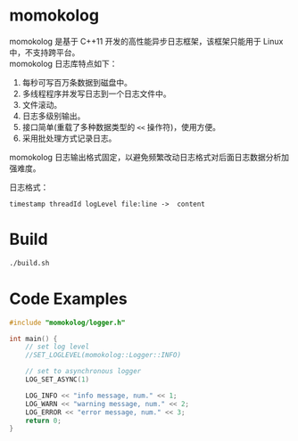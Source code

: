 # momokolog


momokolog 是基于 C++11 开发的高性能异步日志框架，该框架只能用于 Linux 中，不支持跨平台。  
momokolog 日志库特点如下：

1. 每秒可写百万条数据到磁盘中。
2. 多线程程序并发写日志到一个日志文件中。
3. 文件滚动。
4. 日志多级别输出。
5. 接口简单(重载了多种数据类型的 `<<` 操作符)，使用方便。
6. 采用批处理方式记录日志。

momokolog 日志输出格式固定，以避免频繁改动日志格式对后面日志数据分析加强难度。

日志格式：

```text
timestamp threadId logLevel file:line ->  content
```

# Build

```bash
./build.sh
```

# Code Examples

```c++
#include "momokolog/logger.h"

int main() {
    // set log level
    //SET_LOGLEVEL(momokolog::Logger::INFO)

    // set to asynchronous logger
    LOG_SET_ASYNC(1)

    LOG_INFO << "info message, num." << 1;
    LOG_WARN << "warning message, num." << 2;
    LOG_ERROR << "error message, num." << 3;
    return 0;
}
```
